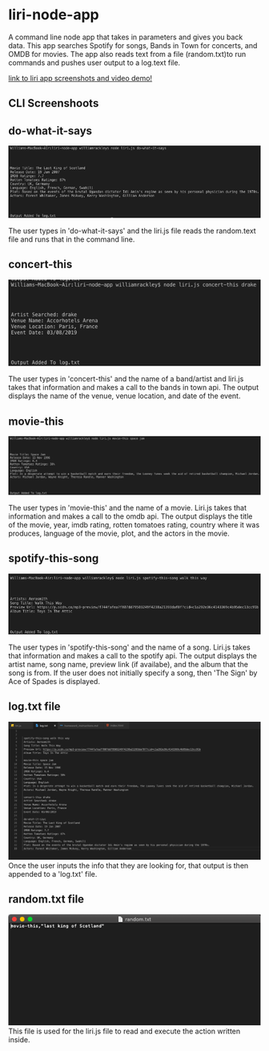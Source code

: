 # liri-node-app
A command line node app that takes in parameters and gives you back data. This app searches Spotify for songs, Bands in Town for concerts, and OMDB for movies. The app also reads text from a file (random.txt)to run commands and pushes user output to a log.text file.


[link to liri app screenshots and video demo!](https://willrackley.github.io/liri-node-app/)


## CLI Screenshoots

## do-what-it-says
![do-what-it-says](doWhatItSays.png) 

The user types in 'do-what-it-says' and the liri.js file reads the random.text file and runs that in the command line.

## concert-this
![concert-this](concertThis.png) 

The user types in 'concert-this' and the name of a band/artist and liri.js takes that information and makes a call to the bands in town api. The output displays the name of the venue, venue location, and date of the event.

## movie-this
![movie-this](movieThis.png) 

The user types in 'movie-this' and the name of a movie. Liri.js takes that information and makes a call to the omdb api. The output displays the title of the movie, year, imdb rating, rotten tomatoes rating, country where it was produces, language of the movie, plot, and the actors in the movie. 

## spotify-this-song
![spotify-this-song](spotifyThis.png)

The user types in 'spotify-this-song' and the name of a song. Liri.js takes that information and makes a call to the spotify api. The output displays the artist name, song name, preview link (if availabe), and the album that the song is from. If the user does not initially specify a song, then 'The Sign' by Ace of Spades is displayed.

## log.txt file
![log.txt](logSS.png)
Once the user inputs the info that they are looking for, that output is then appended to a 'log.txt' file.

## random.txt file
![random.txt](randomSS.png)
This file is used for the liri.js file to read and execute the action written inside.

